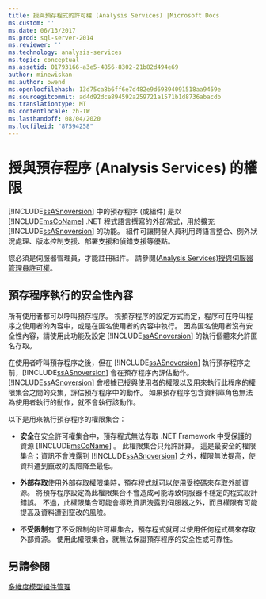 ```yaml
---
title: 授與預存程式的許可權 (Analysis Services) |Microsoft Docs
ms.custom: ''
ms.date: 06/13/2017
ms.prod: sql-server-2014
ms.reviewer: ''
ms.technology: analysis-services
ms.topic: conceptual
ms.assetid: 01793166-a3e5-4856-8302-21b82d494e69
author: minewiskan
ms.author: owend
ms.openlocfilehash: 13d75ca8b6ff6e7d482e9d69894091518aa9469e
ms.sourcegitcommit: ad4d92dce894592a259721a1571b1d8736abacdb
ms.translationtype: MT
ms.contentlocale: zh-TW
ms.lasthandoff: 08/04/2020
ms.locfileid: "87594258"
---
```

# <a name="grant-permissions-on-stored-procedures-analysis-services"></a>授與預存程序 (Analysis Services) 的權限
  [!INCLUDE[ssASnoversion](../includes/ssasnoversion-md.md)] 中的預存程序 (或組件) 是以 [!INCLUDE[msCoName](../includes/msconame-md.md)] .NET 程式語言撰寫的外部常式，用於擴充 [!INCLUDE[ssASnoversion](../includes/ssasnoversion-md.md)] 的功能。 組件可讓開發人員利用跨語言整合、例外狀況處理、版本控制支援、部署支援和偵錯支援等優點。  
  
 您必須是伺服器管理員，才能註冊組件。 請參閱[&#40;Analysis Services&#41;授與伺服器管理員許可權](instances/grant-server-admin-rights-to-an-analysis-services-instance.md)。  
  
## <a name="security-context-for-stored-procedure-execution"></a>預存程序執行的安全性內容  
 所有使用者都可以呼叫預存程序。 視預存程序的設定方式而定，程序可在呼叫程序之使用者的內容中，或是在匿名使用者的內容中執行。 因為匿名使用者沒有安全性內容，請使用此功能及設定 [!INCLUDE[ssASnoversion](../includes/ssasnoversion-md.md)] 的執行個體來允許匿名存取。  
  
 在使用者呼叫預存程序之後，但在 [!INCLUDE[ssASnoversion](../includes/ssasnoversion-md.md)] 執行預存程序之前，[!INCLUDE[ssASnoversion](../includes/ssasnoversion-md.md)] 會在預存程序內評估動作。 [!INCLUDE[ssASnoversion](../includes/ssasnoversion-md.md)] 會根據已授與使用者的權限以及用來執行此程序的權限集合之間的交集，評估預存程序中的動作。 如果預存程序包含資料庫角色無法為使用者執行的動作，就不會執行該動作。  
  
 以下是用來執行預存程序的權限集合：  
  
-   **安全**在安全許可權集合中，預存程式無法存取 .NET Framework 中受保護的資源 [!INCLUDE[msCoName](../includes/msconame-md.md)] 。 此權限集合只允許計算。 這是最安全的權限集合；資訊不會洩露到 [!INCLUDE[ssASnoversion](../includes/ssasnoversion-md.md)] 之外，權限無法提高，使資料遭到竄改的風險降至最低。  
  
-   **外部存取**使用外部存取權限集時，預存程式就可以使用受控碼來存取外部資源。 將預存程序設定為此權限集合不會造成可能導致伺服器不穩定的程式設計錯誤。 不過，此權限集合可能會導致資訊洩露到伺服器之外，而且權限有可能提高及資料遭到竄改的風險。  
  
-   不**受限制**有了不受限制的許可權集合，預存程式就可以使用任何程式碼來存取外部資源。 使用此權限集合，就無法保證預存程序的安全性或可靠性。  
  
## <a name="see-also"></a>另請參閱  
 [多維度模型組件管理](multidimensional-models/multidimensional-model-assemblies-management.md)  
  
  
